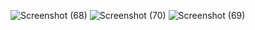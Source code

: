 ![Screenshot (68)](https://github.com/Prasannakumar018/project-1/assets/89631985/f92a54e1-718e-403b-bebb-4a9df9994280)
![Screenshot (70)](https://github.com/Prasannakumar018/project-1/assets/89631985/4bd12335-b9a9-4412-a02b-cf72447484ed)
![Screenshot (69)](https://github.com/Prasannakumar018/project-1/assets/89631985/59fb7884-f67f-4ac5-9fec-438792b373ed)
